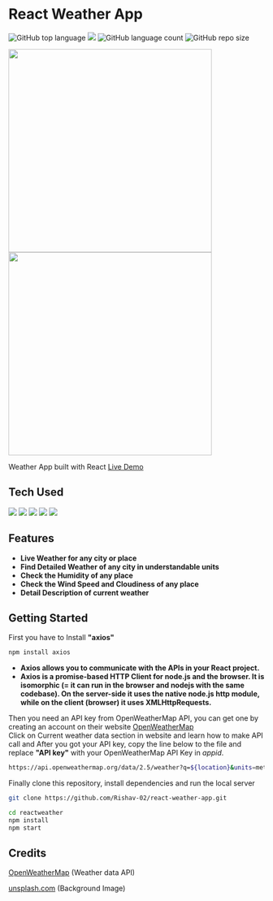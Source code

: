 # React Weather App

<img alt="GitHub top language" src="https://img.shields.io/github/languages/top/Rishav-02/react-weather-app?color=yellow&label=JavaScript"> <img src="https://img.shields.io/badge/Netlify-sucess-blue"> ![GitHub language count](https://img.shields.io/github/languages/count/Rishav-02/react-weather-app) <img alt="GitHub repo size" src="https://img.shields.io/github/repo-size/Rishav-02/react-weather-app?color=gree">

<!-- Images -->
<img src="https://user-images.githubusercontent.com/100300441/209625526-35b4074c-011d-446e-844b-739613d43dfc.png" width="400"> <img src="https://user-images.githubusercontent.com/100300441/209625593-366f9c9e-2fac-4a3e-9874-9195b5c290bd.png" width="400">


Weather App built with React 
[Live Demo](https://net-reactweather.netlify.app/)

## Tech Used

<img src="https://img.shields.io/badge/React-Library-blue"> <img src="https://img.shields.io/badge/JavaScript-Language-yellow"> <img src="https://img.shields.io/badge/HTML5-Language-orange"> <img src="https://img.shields.io/badge/CSS3-Style-blue"> <img src="https://img.shields.io/badge/API-Weather-green">

## Features

- **Live Weather for any city or place**
- **Find Detailed Weather of any city in understandable units**
- **Check the Humidity of any place**
- **Check the Wind Speed and Cloudiness of any place**
- **Detail Description of current weather**
## Getting Started

First you have to Install **"axios"**<br>

```bash
npm install axios
```
- **Axios allows you to communicate with the APIs in your React project.**
- **Axios is a promise-based HTTP Client for node.js and the browser. It is isomorphic (= it can run in the browser and nodejs with the same codebase). On the server-side it uses the native node.js http module, while on the client (browser) it uses XMLHttpRequests.**

Then you need an API key from OpenWeatherMap API, you can get one by creating an account on their website [OpenWeatherMap](https://openweathermap.org/) <br>
Click on Current weather data section in website and learn how to make API call and After you got your API key, copy the line below to the file and replace **"API key"** with your OpenWeatherMap API Key in *appid*.

```bash
https://api.openweathermap.org/data/2.5/weather?q=${location}&units=metric&appid={API key}
```

Finally clone this repository, install dependencies and run the local server

```bash
git clone https://github.com/Rishav-02/react-weather-app.git
```

```bash
cd reactweather
npm install
npm start
```

## Credits

[OpenWeatherMap](https://openweathermap.org/ 'OpenWeatherMap') (Weather data API)


[unsplash.com](https://unsplash.com/ 'unsplash.com') (Background Image)
